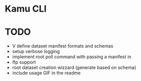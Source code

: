 # Kamu CLI

# TODO
- V define dataset manifest formats and schemas
- setup verbose logging
- implement root poll command with passing a manifest in
- ftp support
- root dataset creation wizzard (generate based on schema)
- include usage GIF in the readme

